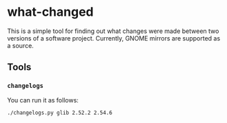 # what-changed

This is a simple tool for finding out what changes were made between two versions of a software project. Currently, GNOME mirrors are supported as a source.

## Tools
### `changelogs`

You can run it as follows:

```
./changelogs.py glib 2.52.2 2.54.6
```
